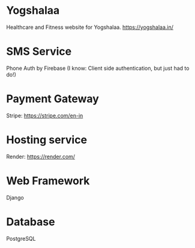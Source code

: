 # Yogshalaa
Healthcare and Fitness website for Yogshalaa.
https://yogshalaa.in/

# SMS Service
Phone Auth by Firebase (I know: Client side authentication, but just had to do!)

# Payment Gateway
Stripe: https://stripe.com/en-in

# Hosting service
Render: https://render.com/

# Web Framework
Django

# Database
PostgreSQL
